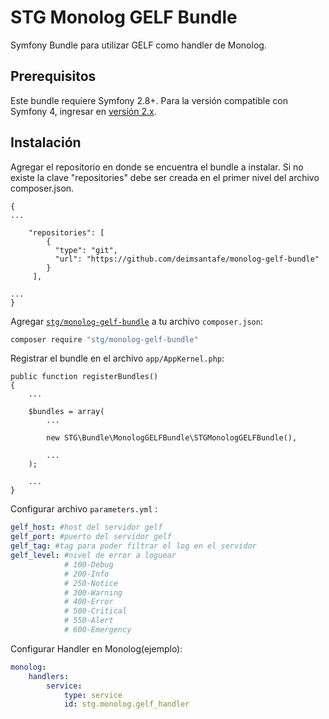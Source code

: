 STG Monolog GELF Bundle
==================
Symfony Bundle para utilizar GELF como handler de Monolog.

Prerequisitos
-------------

Este bundle requiere Symfony 2.8+. Para la versión compatible con Symfony 4, ingresar en [versión 2.x](https://github.com/deimsantafe/monolog-gelf-bundle/tree/2.x).

Instalación
---------------

Agregar el repositorio en donde se encuentra el bundle a instalar. Si no 
existe la clave "repositories" debe ser creada en el primer nivel del 
archivo composer.json.

    {
    ...

        "repositories": [
            {
              "type": "git",
              "url": "https://github.com/deimsantafe/monolog-gelf-bundle"
            }
         ],

    ...
    }

Agregar [`stg/monolog-gelf-bundle`](https://github.com/deimsantafe/monolog-gelf-bundle)
a tu archivo `composer.json`:


``` bash
composer require "stg/monolog-gelf-bundle"
```

Registrar el bundle en el archivo `app/AppKernel.php`:

    public function registerBundles()
    {
        ...

        $bundles = array(
            ...

            new STG\Bundle\MonologGELFBundle\STGMonologGELFBundle(),

            ...
        );

        ...
    }


Configurar archivo `parameters.yml` :

``` yaml
gelf_host: #host del servidor gelf
gelf_port: #puerto del servidor gelf
gelf_tag: #tag para poder filtrar el log en el servidor
gelf_level: #nivel de error a loguear
            # 100-Debug
            # 200-Info
            # 250-Notice
            # 300-Warning
            # 400-Error
            # 500-Critical
            # 550-Alert
            # 600-Emergency
```

Configurar Handler en Monolog(ejemplo):

```yml
monolog:
    handlers:
        service:
            type: service
            id: stg.monolog.gelf_handler
```
